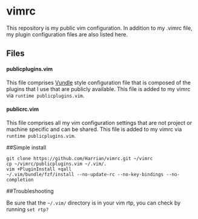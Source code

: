 # vimrc
This repository is my public vim configuration. In addition to my .vimrc file, my plugin configuration files are also listed here.

## Files

#### publicplugins.vim
This file comprises [Vundle](https://github.com/VundleVim/Vundle.vim) style configuration file that is composed of the plugins that I use that are publicly available. This file is added to my vimrc via `runtime publicplugins.vim`.

#### publicrc.vim
This file comprises all my vim configuration settings that are not project or machine specific and can be shared. This file is added to my vimrc via `runtime publicplugins.vim`.

##Simple install

    git clone https://github.com/Harrian/vimrc.git ~/vimrc
    cp ~/vimrc/publicplugins.vim ~/.vim/.
    vim +PluginInstall +qall
    ~/.vim/bundle/fzf/install --no-update-rc --no-key-bindings --no-completion

##Troubleshooting

Be sure that the `~/.vim/` directory is in your vim rtp, you can check by running `set rtp?`
